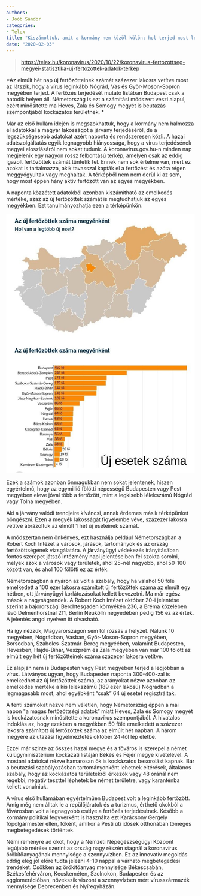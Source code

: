 ```yaml
---
authors:
- Joób Sándor
categories:
- Telex
title: "Kiszámoltuk, amit a kormány nem közöl külön: hol terjed most leginkább a koronavírus?"
date: "2020-02-03"
---
```


> https://telex.hu/koronavirus/2020/10/22/koronavirus-fertozottseg-megyei-statisztika-uj-fertozottek-adatok-terkep

*Az elmúlt hét nap új fertőzötteinek számát százezer lakosra vetítve most az látszik, hogy a vírus leginkább Nógrád, Vas és Győr-Moson-Sopron megyében terjed.  A fertőzés terjedését mutató listában Budapest csak a hatodik helyen áll. Németország is ezt a számítási módszert veszi alapul, ezért minősítette ma Heves, Zala és Somogy megyét is beutazás szempontjából kockázatos területnek. *


Már az első hullám idején is megszokhattuk, hogy a kormány nem halmozza el adatokkal a magyar lakosságot a járvány terjedéséről, de a legszükségesebb adatokat azért naponta és rendszeresen közli. A hazai adatszolgáltatás egyik legnagyobb hiányossága, hogy a vírus terjedésének megyei eloszlásáról nem sokat tudunk. A koronavirus.gov.hu-n minden nap megjelenik egy nagyon rossz felbontású térkép, amelyen csak az eddig igazolt fertőzöttek számát tüntetik fel. Ennek nem sok értelme van, mert ez azokat is tartalmazza, akik tavasszal kapták el a fertőzést és azóta régen meggyógyultak vagy meghaltak. A térképből nem nem derül ki az sem, hogy most éppen hány aktív fertőzött van az egyes megyékben.

A naponta közzétett adatokból azonban kiszámítható az emelkedés mértéke, azaz az új fertőzöttek számát is megtudhatjuk az egyes megyékben. Ezt tanulmányozhatja ezen a térképünkön. 

![Új esetek megyénlént](../../graphics/telex-20201022-720-0-cr.jpg "Új esetek")

Ezek a számok azonban önmagukban nem sokat jelentenek, hiszen egyértelmű, hogy az egymillió fölötti népességű Budapesten vagy Pest megyében eleve jóval több a fertőzött, mint a legkisebb lélekszámú Nógrád vagy Tolna megyében. 

Aki a járvány valódi trendjeire kíváncsi, annak érdemes másik térképünket böngészni. Ezen a megyék lakosságát figyelembe véve, százezer lakosra vetítve ábrázoltuk az elmúlt 1 hét új eseteinek számát.


A módszertan nem önkényes, ezt használja például Németországban a Robert Koch Intézet a városok, járások, tartományok és az ország fertőzöttségének vizsgálatára. A járványügyi védekezés irányításában fontos szerepet játszó intézmény napi jelentéseiben fel szokta sorolni, melyek azok a városok vagy területek, ahol 25-nél nagyobb, ahol 50-100 között van, és ahol 100 fölötti ez az érték. 

Németországban a nyáron az volt a szabály, hogy ha valahol 50 fölé emelkedett a 100 ezer lakosra számított új fertőzöttek száma az elmúlt egy hétben, ott járványügyi korlátozásokat kellett bevezetni. Ma már egész mások a nagyságrendek. A Robert Koch Intézet október 20-i jelentése szerint a bajorországi Berchtesgaden környékén 236, a Bréma közelében lévő Delmenhorstnál 211, Berlin Neukölln negyedében pedig 156 ez az érték. A jelentés angol nyelven itt olvasható. 

Ha így nézzük, Magyarországon sem túl rózsás a helyzet. Nálunk 10 megyében, Nógrádban, Vasban, Győr-Moson-Sopron megyében, Borsodban, Szabolcs-Szatmár-Bereg megyéében, valamint Budapesten, Hevesben, Hajdú-Bihar, Veszprém és Zala megyében van már 100 fölött az elmúlt egy hét új fertőzötteinek száma százezer lakosra vetítve. 


Ez alapján nem is Budapesten vagy Pest megyében terjed a legjobban a vírus. Látványos ugyan, hogy Budapesten naponta 300-400-zal is emelkedhet az új fertőzöttek száma, az arányokat nézve azonban az emelkedés mértéke a kis lélekszámú (189 ezer lakosú) Nógrádban a legmagasabb most, ahol egyébként “csak” 64 új esetet regisztráltak. 


A fenti számokat nézve nem véletlen, hogy Németország éppen a mai napon "a magas fertőzöttségi adatok” miatt Heves, Zala és Somogy megyét is kockázatosnak minősítette a koronavírus szempontjából. A hivatalos indoklás az, hogy ezekben a megyékben 50 fölé emelkedett a százezer lakosra számított új fertőzöttek száma az elmúlt hét napban. A három megyére az utazási figyelmeztetés október 24-től lép életbe. 

Ezzel már szinte az összes hazai megye és a főváros is szerepel a német külügyminisztérium kockázati listáján Békés és Fejér megye kivételével. A mostani adatokat nézve hamarosan ők is kockázatos besorolást kapnak. Bár a beutazási szabályozásban tartományonként lehetnek eltérések, általános szabály, hogy az kockázatos területekről érkezők vagy 48 óránál nem régebbi, negatív teszttel léphetek be német területre, vagy karanténba kellett vonulniuk. 

A vírus első hullámában egyértelműen Budapest volt a leginkább fertőzött. Amíg még nem álltak le a repülőjáratok és a turizmus, érthető okokból a fővárosban volt  a legnagyobb esélye a fertőzés terjedésének. Később a kormány politikai fegyverként is használta ezt Karácsony Gergely főpolgármester ellen, főként, amikor a Pesti úti idősek otthonában tömeges megbetegedések történtek. 

Némi reményre ad okot, hogy a Nemzeti Népegészségügyi Központ legújabb mérése szerint az ország nagy részén stagnál a koronavírus örökítőanyagának mennyisége a szennyvízben. Ez az innovatív megoldás eddig elég jól előre tudta jelezni 4-10 nappal a várható megbetegedési trendeket. Csökken az örökítőanyag mennyisége Békéscsabán, Székesfehérváron, Kecskeméten, Szolnokon, Budapesten és az agglomerációban, növekszik viszont a szennyvízben mért vírusszármazék mennyisége Debrecenben és Nyíregyházán.

